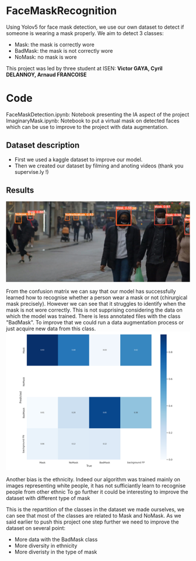 # FaceMaskRecognition
Using Yolov5 for face mask detection, we use our own dataset to detect if someone is wearing a mask properly.
We aim to detect 3 classes:
- Mask: the mask is correctly wore
- BadMask: the mask is not correctly wore
- NoMask: no mask is wore

This project was led by three student at ISEN: **Victor GAYA, Cyril DELANNOY, Arnaud FRANCOISE**

# Code
FaceMaskDetection.ipynb: Notebook presenting the IA aspect of the project
ImaginaryMask.ipynb: Notebook to put a virtual mask on detected faces which can be use to improve to the project with data augmentation.
## Dataset description
* First we used a kaggle dataset to improve our model.
* Then we created our dataset by filming and anoting videos (thank you supervise.ly !)


## Results
![alt text](https://github.com/goldentrex/FaceMaskRecognition/blob/9ddcd6c0c31113d2182c95d7ec3d88270d78387f/Demo/democapture.png)

From the confusion matrix  we can say that our model has successfully learned how to recognise whether a person wear a mask or not (chirurgical mask precisely). However we can see that it struggles to identify when the mask is not wore correctly.
This is not supprising considering the data on which the model was trained. There is less annotated files with the class "BadMask". To improve that we could run a data augmentation process or just acquire new data from this class.
![alt text](https://github.com/goldentrex/FaceMaskRecognition/blob/8448a80c6aca3981e1dbb151463fa288b41dfe3a/Demo/confusionmatrix.png)

Another bias is the ethnicity. Indeed our algorithm was trained mainly on images representing white people, it has not sufficiantly learn to recognise people from other ethnic
To go further it could be interesting to improve the dataset with different type of mask

This is the repartition of the classes in the dataset we made ourselves, we can see that most of the classes are related to Mask and NoMask.
As we said earlier to push this project one step further we need to improve the dataset on several point: 

*   More data with the BadMask class
*   More diversity in ethnicity
*   More diveristy in the type of mask

